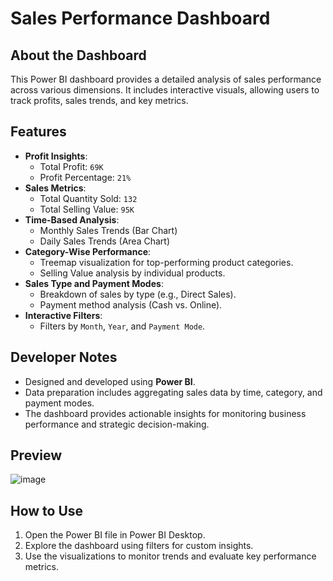 
# Sales Performance Dashboard

## About the Dashboard
This Power BI dashboard provides a detailed analysis of sales performance across various dimensions. It includes interactive visuals, allowing users to track profits, sales trends, and key metrics. 

## Features
- **Profit Insights**:
  - Total Profit: `69K`
  - Profit Percentage: `21%`
- **Sales Metrics**:
  - Total Quantity Sold: `132`
  - Total Selling Value: `95K`
- **Time-Based Analysis**:
  - Monthly Sales Trends (Bar Chart)
  - Daily Sales Trends (Area Chart)
- **Category-Wise Performance**:
  - Treemap visualization for top-performing product categories.
  - Selling Value analysis by individual products.
- **Sales Type and Payment Modes**:
  - Breakdown of sales by type (e.g., Direct Sales).
  - Payment method analysis (Cash vs. Online).
- **Interactive Filters**:
  - Filters by `Month`, `Year`, and `Payment Mode`.

## Developer Notes
- Designed and developed using **Power BI**.
- Data preparation includes aggregating sales data by time, category, and payment modes.
- The dashboard provides actionable insights for monitoring business performance and strategic decision-making.

## Preview
![image](https://github.com/user-attachments/assets/2c8d3cd9-ae6e-4cae-a3da-bb7bd8ac07ed)

## How to Use
1. Open the Power BI file in Power BI Desktop.
2. Explore the dashboard using filters for custom insights.
3. Use the visualizations to monitor trends and evaluate key performance metrics.


